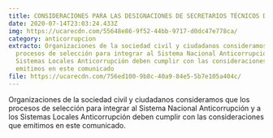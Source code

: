 ```yaml
---
title: CONSIDERACIONES PARA LAS DESIGNACIONES DE SECRETARIOS TÉCNICOS DE LOS SEA
date: 2020-07-14T23:03:24.433Z
img: https://ucarecdn.com/55648e86-9f52-44bb-9717-d0dc47e778ca/
category: anticorrupcion
extracto: Organizaciones de la sociedad civil y ciudadanos consideramos que los
  procesos de selección para integrar al Sistema Nacional Anticorrupción y a los
  Sistemas Locales Anticorrupción deben cumplir con las consideraciones que
  emitimos en este comunicado
file: https://ucarecdn.com/756ed100-9b8c-40a9-84e5-5b7e105a404c/
---
```

<!--StartFragment-->

Organizaciones de la sociedad civil y ciudadanos consideramos que los procesos de selección para integrar al Sistema Nacional Anticorrupción y a los Sistemas Locales Anticorrupción deben cumplir con las consideraciones que emitimos en este comunicado.

<!--EndFragment-->